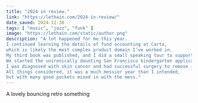 ```yaml
---
title: "2024 in review."
link: "https://lethain.com/2024-in-review/"
date_saved: 2024-12-30
tags: [ "music", "jazz", "funk" ]
image: "https://lethain.com/static/author.png"
description: "A lot happened for me this year.
I continued learning the details of fund accounting at Carta,
which is likely the most complex product domain I’ve worked in.
My third book was published, and I did a small speaking tour to support it.
We started the unironically daunting San Francisco kindergarten application process.
I was diagnosed with skin cancer and had successful surgery to remove it.
All things considered, it was a much messier year than I intended,
but with many good pockets mixed in with the mess."
---
```


A lovely bouncing retro something